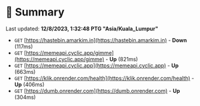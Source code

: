 # 📖 Summary
Last updated: **12/8/2023, 1:32:48 PTG "Asia/Kuala_Lumpur"**

- `GET` [https://hastebin.amarkim.in](https://hastebin.amarkim.in) - **Down** (117ms)
- `GET` [https://memeapi.cyclic.app/gimme](https://memeapi.cyclic.app/gimme) - **Up** (821ms)
- `GET` [https://memeapi.cyclic.app](https://memeapi.cyclic.app) - **Up** (663ms)
- `GET` [https://klik.onrender.com/health](https://klik.onrender.com/health) - **Up** (406ms)
- `GET` [https://dumb.onrender.com](https://dumb.onrender.com) - **Up** (304ms)
